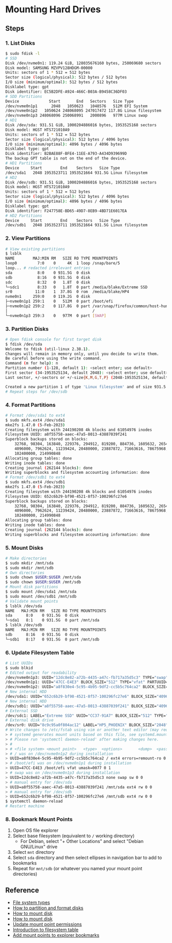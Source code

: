 # Mounting Hard Drives

## Steps

### 1. List Disks

``` bash
$ sudo fdisk -l
# SSD
Disk /dev/nvme0n1: 119.24 GiB, 128035676160 bytes, 250069680 sectors
Disk model: SAMSUNG MZVPV128HDGM-00000              
Units: sectors of 1 * 512 = 512 bytes
Sector size (logical/physical): 512 bytes / 512 bytes
I/O size (minimum/optimal): 512 bytes / 512 bytes
Disklabel type: gpt
Disk identifier: EC5B2DFE-A924-466C-B03A-B9458C36DF03
# SDD Partitions
Device             Start       End   Sectors   Size Type
/dev/nvme0n1p1      2048   1050623   1048576   512M EFI System
/dev/nvme0n1p2   1050624 248068095 247017472 117.8G Linux filesystem
/dev/nvme0n1p3 248068096 250068991   2000896   977M Linux swap
# HD1
Disk /dev/sda: 931.51 GiB, 1000204886016 bytes, 1953525168 sectors
Disk model: HGST HTS721010A9
Units: sectors of 1 * 512 = 512 bytes
Sector size (logical/physical): 512 bytes / 4096 bytes
I/O size (minimum/optimal): 4096 bytes / 4096 bytes
Disklabel type: gpt
Disk identifier: B2BAE88F-BFE4-11EE-A793-A434D939699D
The backup GPT table is not on the end of the device.
# HD1 Partitions
Device     Start        End    Sectors   Size Type
/dev/sda1   2048 1953523711 1953521664 931.5G Linux filesystem
# HD2
Disk /dev/sdb: 931.51 GiB, 1000204886016 bytes, 1953525168 sectors
Disk model: HGST HTS721010A9
Units: sectors of 1 * 512 = 512 bytes
Sector size (logical/physical): 512 bytes / 4096 bytes
I/O size (minimum/optimal): 4096 bytes / 4096 bytes
Disklabel type: gpt
Disk identifier: F247758E-BD65-49D7-8EB9-4BD71E6017EA
# HD2 Partitions
Device     Start        End    Sectors   Size Type
/dev/sdb1   2048 1953523711 1953521664 931.5G Linux filesystem
```

### 2. View Partitions

``` bash
# View existing partitions
$ lsblk
NAME        MAJ:MIN RM   SIZE RO TYPE MOUNTPOINTS
loop0         7:0    0     4K  1 loop /snap/bare/5
loop... # redacted irrelevant entries
sda           8:0    0 931.5G  0 disk 
sdb           8:16   0 931.5G  0 disk 
sdc           8:32   0   1.8T  0 disk 
└─sdc1        8:33   0   1.8T  0 part /media/blake/Extreme SSD
sr0          11:0    1  37.8G  0 rom  /media/blake/HP4
nvme0n1     259:0    0 119.2G  0 disk 
├─nvme0n1p1 259:1    0   512M  0 part /boot/efi
├─nvme0n1p2 259:2    0 117.8G  0 part /var/snap/firefox/common/host-hunspell
│                                     /
└─nvme0n1p3 259:3    0   977M  0 part [SWAP]
```

### 3. Partition Disks

``` bash
# Open fdisk console for first target disk
$ fdisk /dev/sda
Welcome to fdisk (util-linux 2.38.1).
Changes will remain in memory only, until you decide to write them.
Be careful before using the write command.
Command (m for help): n
Partition number (1-128, default 1): <select enter; use default>
First sector (34-1953525134, default 2048): <select enter; use default>
Last sector, +/-sectors or +/-size{K,M,G,T,P} (2048-1953525134, default 1953523711): <select enter; use default>

Created a new partition 1 of type 'Linux filesystem' and of size 931.5 GiB.
# Repeat steps for /dev/sdb
```

### 4. Format Partitions

``` bash
# Format /dev/sda1 to ext4
$ sudo mkfs.ext4 /dev/sda1
mke2fs 1.47.0 (5-Feb-2023)
Creating filesystem with 244190208 4k blocks and 61054976 inodes
Filesystem UUID: a8f55758-aaec-47a5-8013-43887039f241
Superblock backups stored on blocks: 
	32768, 98304, 163840, 229376, 294912, 819200, 884736, 1605632, 2654208, 
	4096000, 7962624, 11239424, 20480000, 23887872, 71663616, 78675968, 
	102400000, 214990848
Allocating group tables: done                            
Writing inode tables: done                            
Creating journal (262144 blocks): done
Writing superblocks and filesystem accounting information: done  
# Format /dev/sdb1 to ext4
$ sudo mkfs.ext4 /dev/sdb1
mke2fs 1.47.0 (5-Feb-2023)
Creating filesystem with 244190208 4k blocks and 61054976 inodes
Filesystem UUID: 652c6b29-bf98-4521-8f57-100296fc27e6
Superblock backups stored on blocks: 
	32768, 98304, 163840, 229376, 294912, 819200, 884736, 1605632, 2654208, 
	4096000, 7962624, 11239424, 20480000, 23887872, 71663616, 78675968, 
	102400000, 214990848
Allocating group tables: done                            
Writing inode tables: done                            
Creating journal (262144 blocks): done
Writing superblocks and filesystem accounting information: done  
```

### 5. Mount Disks

``` bash
# Make directories
$ sudo mkdir /mnt/sda
$ sudo mkdir /mnt/sdb
# Own directories
$ sudo chown $USER:$USER /mnt/sda
$ sudo chown $USER:$USER /mnt/sdb
# Mount disk partitions
$ sudo mount /dev/sda1 /mnt/sda
$ sudo mount /dev/sdb1 /mnt/sdb
# Validate mount points
$ lsblk /dev/sda
NAME   MAJ:MIN RM   SIZE RO TYPE MOUNTPOINTS
sda      8:0    0 931.5G  0 disk 
└─sda1   8:1    0 931.5G  0 part /mnt/sda
$ lsblk /dev/sdb
NAME   MAJ:MIN RM   SIZE RO TYPE MOUNTPOINTS
sdb      8:16   0 931.5G  0 disk 
└─sdb1   8:17   0 931.5G  0 part /mnt/sdb
```

### 6. Update Filesystem Table

``` bash
# List UUIDs
$ sudo blkid
# Edited output for readability
/dev/nvme0n1p3: UUID="12dc8e82-a72b-4435-a47c-fb717a35d5c3" TYPE="swap" PARTUUID="ca67016a-627d-4cfb-a7c3-40fbdf02a106"
/dev/nvme0n1p1: UUID="47CC-E4E3" BLOCK_SIZE="512" TYPE="vfat" PARTUUID="f4bf8969-b425-46c0-911d-6446f407ee7a"
/dev/nvme0n1p2: UUID="a8f830e4-5c95-4b95-9df2-cc5b5c764ca2" BLOCK_SIZE="4096" TYPE="ext4" PARTUUID="07705756-c3e1-43a1-9fa5-c77c3fa846c6"
# New internal HDD
/dev/sda1: UUID="652c6b29-bf98-4521-8f57-100296fc27e6" BLOCK_SIZE="4096" TYPE="ext4" PARTUUID="9ba69879-0edc-1846-86f3-9e5ecfcf4b0a"
# New internal HDD
/dev/sdb1: UUID="a8f55758-aaec-47a5-8013-43887039f241" BLOCK_SIZE="4096" TYPE="ext4" PARTUUID="db76bd75-1aae-8d41-8762-68d378264cd7"
# External SSD
/dev/sdc1: LABEL="Extreme SSD" UUID="CC37-91A7" BLOCK_SIZE="512" TYPE="exfat" PARTLABEL="Extreme SSD" PARTUUID="4923e12d-bc1b-4a67-b4d4-f6ec3971fa59"
# External disk drive
/dev/sr0: UUID="8c9c95a0f804ac12" LABEL="HP5_PHOENIX" BLOCK_SIZE="2048" TYPE="udf"
# Write changes to /etc/fstab using vim or another text editor (may required sudo)
> # systemd generates mount units based on this file, see systemd.mount(5).
> # Please run 'systemctl daemon-reload' after making changes here.
> #
> # <file system> <mount point>   <type>  <options>       <dump>  <pass>
> # / was on /dev/nvme0n1p2 during installation
> UUID=a8f830e4-5c95-4b95-9df2-cc5b5c764ca2 / ext4 errors=remount-ro 0 1
> # /boot/efi was on /dev/nvme0n1p1 during installation
> UUID=47CC-E4E3 /boot/efi vfat umask=0077 0 1
> # swap was on /dev/nvme0n1p3 during installation
> UUID=12dc8e82-a72b-4435-a47c-fb717a35d5c3 none swap sw 0 0
> # manual entry for /dev/sda
> UUID=a8f55758-aaec-47a5-8013-43887039f241 /mnt/sda ext4 rw 0 0
> # manual entry for /dev/sdb
> UUID=652c6b29-bf98-4521-8f57-100296fc27e6 /mnt/sdb ext4 rw 0 0
$ systemctl daemon-reload
# Restart machine
```

### 8. Bookmark Mount Points 

1. Open OS file explorer
2. Select base filesystem (equivalent to `/` working directory)
	- For Debian, select "+ Other Locations" and select "Debian GNU/Linux" drive
3. Select `mnt` directory
4. Select `sda` directory and then select ellipses in navigation bar to add to bookmarks
5. Repeat for `mnt/sdb` (or whatever you named your mount point directories)

## Reference

- [File system types](https://www.networkworld.com/article/972445/how-to-determine-your-linux-system-s-filesystem-types.html)
- [How to partition and format disks](https://www.cherryservers.com/blog/how-to-partition-and-format-disk-drives-on-linux)
- [How to mount disk](https://www.malibal.com/guides/how-to-mount-a-hard-drive-on-linux/)
- [How to mount disk](https://unix.stackexchange.com/questions/72125/correct-way-to-mount-a-hard-drive)
- [Update mount point permissions](https://askubuntu.com/questions/1157165/cant-write-to-mounted-ext4-hard-drive-in-ubuntu-18-04)
- [Introduction to filesystem table](https://www.redhat.com/sysadmin/etc-fstab)
- [Add mount points to explorer bookmarks](https://askubuntu.com/questions/902890/newly-mounted-hard-drive-does-not-show-up-in-file-manager)

